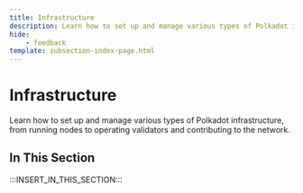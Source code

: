 ```yaml
---
title: Infrastructure
description: Learn how to set up and manage various types of Polkadot infrastructure, from running nodes to operating validators and contributing to the network.
hide: 
    - feedback
template: subsection-index-page.html
---
```


# Infrastructure

Learn how to set up and manage various types of Polkadot infrastructure, from running nodes to operating validators and contributing to the network.

## In This Section

:::INSERT_IN_THIS_SECTION:::